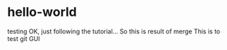 # hello-world
testing
OK, just following the tutorial...
So this is result of merge
This is to test git GUI